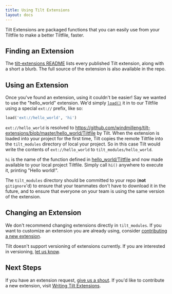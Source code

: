 ```yaml
---
title: Using Tilt Extensions
layout: docs
---
```


Tilt Extensions are packaged functions that you can easily use from your Tiltfile to make a better Tiltfile, faster.

## Finding an Extension
The [tilt-extensions README](https://github.com/windmilleng/tilt-extensions/blob/master/README.md) lists every published Tilt extension, along with a short a blurb. The full source of the extension is also available in the repo.

## Using an Extension
Once you've found an extension, using it couldn't be easier! Say we wanted to use the "hello_world" extension. We'd simply [`load()`](api.html#api.load) it in to our Tiltfile using a special `ext://` prefix, like so:

```python
load('ext://hello_world', 'hi')
```

`ext://hello_world` is resolved to https://github.com/windmilleng/tilt-extensions/blob/master/hello_world/Tiltfile by Tilt. When the extension is loaded into your project for the first time, Tilt copies the remote Tiltfile into the `tilt_modules` directory of local your project. So in this case Tilt would write the contents of `ext://hello_world` to `tilt_modules/hello_world`.

`hi` is the name of the function defined in [hello_world/Tiltfile](https://github.com/windmilleng/tilt-extensions/blob/master/hello_world/Tiltfile) and now made available to your local project Tiltfile. Simply call `hi()` anywhere to execute it, printing "Hello world!".

The `tilt_modules` directory should be committed to your repo (**not** `gitignore`'d) to ensure that your teammates don't have to download it in the future, and to ensure that everyone on your team is using the same version of the extension.

## Changing an Extension

We don't recommend changing extensions directly in `tilt_modules`. If you want to customize an extension you are already using, consider [contributing a new extension](writing_tilt_extensions.html).

Tilt doesn't support versioning of extensions currently. If you are interested in versioning, [let us know](https://tilt.dev/contact).

## Next Steps
If you have an extension request, [give us a shout](https://tilt.dev/contact). If you'd like to contribute a new extension, visit [Writing Tilt Extensions](writing_tilt_extensions.html).
